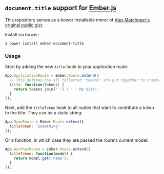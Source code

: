 ## `document.title` support for [Ember.js](http://emberjs.com/)

This repository serves as a bower installable mirror of [Alex Matchneer's](https://github.com/machty) [original public gist](https://gist.github.com/machty/8413411).

Install via bower:

```sh
$ bower install ember-document-title
```

### Usage

Start by adding the new `title` hook to your application route:

```javascript
App.ApplicationRoute = Ember.Route.extend({
  // This defines how all collected 'tokens' are put together to create a title
  title: function(tokens) {
    return tokens.join(' ') + ' - My Site';
  }
});
```

Next, add the `titleToken` hook to all routes that want to contribute a token to the title. They can be a static string:

```javascript
App.SomeRoute = Ember.Route.extend({
  titleToken: 'Something'
});
```

Or a function, in which case they are passed the route's current model:

```javascript
App.AnotherRoute = Ember.Route.extend({
  titleToken: function(model) {
    return model.get('name');
  }
});
```
